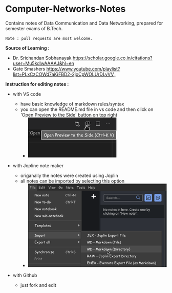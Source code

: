 # Computer-Networks-Notes
Contains notes of Data Communication and Data Networking, prepared for semester exams of B.Tech. 
```
Note : pull requests are most welcome.
```

**Source of Learning :**
- Dr. Srichandan Sobhanayak https://scholar.google.co.in/citations?user=Mu5kdlwAAAAJ&hl=en
- Gate Smashers https://www.youtube.com/playlist?list=PLxCzCOWd7aiGFBD2-2joCpWOLUrDLvVV_


**Instruction for editing notes :**
- with VS code
    - have basic knowledge of markdown rules/syntax
    - you can open the README.md file in vs code and then click on 'Open Preview to the Side' button on top right
        - ![abc.png](./_resources/Screenshot_2021-05-08_20-50-18.png)

- with Jopline note maker
    - origanally the notes were created using Joplin
    - all notes can be imported by selecting this option
        - ![import.png](./_resources/Screenshot_2021-05-08_21-01-04.png)

- with Github
    - just fork and edit

